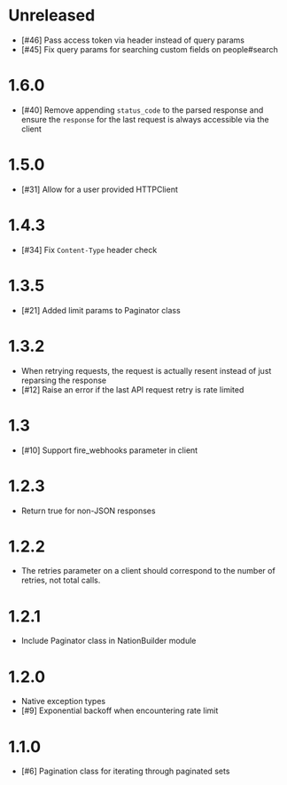 # Unreleased
- [#46] Pass access token via header instead of query params
- [#45] Fix query params for searching custom fields on people#search

# 1.6.0
- [#40] Remove appending `status_code` to the parsed response and ensure
  the `response` for the last request is always accessible via the client

# 1.5.0
- [#31] Allow for a user provided HTTPClient

# 1.4.3
- [#34] Fix `Content-Type` header check

# 1.3.5
- [#21] Added limit params to Paginator class

# 1.3.2
- When retrying requests, the request is actually resent instead
  of just reparsing the response
- [#12] Raise an error if the last API request retry is rate limited

# 1.3
- [#10] Support fire_webhooks parameter in client

# 1.2.3
- Return true for non-JSON responses

# 1.2.2
- The retries parameter on a client should correspond to the number of retries,
  not total calls.

# 1.2.1
- Include Paginator class in NationBuilder module

# 1.2.0
- Native exception types
- [#9] Exponential backoff when encountering rate limit

# 1.1.0
- [#6] Pagination class for iterating through paginated sets
